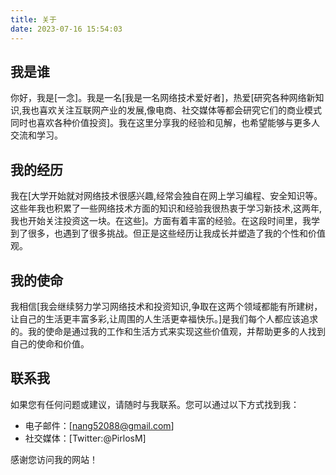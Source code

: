 ```yaml
---
title: 关于
date: 2023-07-16 15:54:03
---
```


## 我是谁

你好，我是[一念]。我是一名[我是一名网络技术爱好者]，热爱[研究各种网络新知识,我也喜欢关注互联网产业的发展,像电商、社交媒体等都会研究它们的商业模式同时也喜欢各种价值投资]。我在这里分享我的经验和见解，也希望能够与更多人交流和学习。

## 我的经历

我在[大学开始就对网络技术很感兴趣,经常会独自在网上学习编程、安全知识等。这些年我也积累了一些网络技术方面的知识和经验我很热衷于学习新技术,这两年,我也开始关注投资这一块。在这些]。方面有着丰富的经验。在这段时间里，我学到了很多，也遇到了很多挑战。但正是这些经历让我成长并塑造了我的个性和价值观。

## 我的使命

我相信[我会继续努力学习网络技术和投资知识,争取在这两个领域都能有所建树，让自己的生活更丰富多彩,让周围的人生活更幸福快乐。]是我们每个人都应该追求的。我的使命是通过我的工作和生活方式来实现这些价值观，并帮助更多的人找到自己的使命和价值。

## 联系我

如果您有任何问题或建议，请随时与我联系。您可以通过以下方式找到我：

- 电子邮件：[nang52088@gmail.com]
- 社交媒体：[Twitter:@PirlosM]

感谢您访问我的网站！
